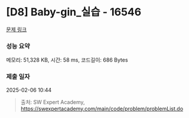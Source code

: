 # [D8] Baby-gin_실습 - 16546 

[문제 링크](https://swexpertacademy.com/main/code/problem/problemDetail.do?contestProbId=AYZS3UfKuQgDFARc) 

### 성능 요약

메모리: 51,328 KB, 시간: 58 ms, 코드길이: 686 Bytes

### 제출 일자

2025-02-06 10:44



> 출처: SW Expert Academy, https://swexpertacademy.com/main/code/problem/problemList.do